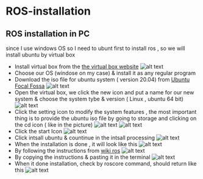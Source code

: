 # ROS-installation
## ROS installation in PC
since I use windows OS so I need to ubunt first to install ros , so we will install ubuntu by virtual box
* Install virtual box from the [the virtual box website](https://www.virtualbox.org/)
![alt text](https://github.com/Maashn5/ROS-installation/blob/main/Picture1.png)
* Choose our OS (windose on my case) & install it as any regular program 
* Download the iso file for ubuntu system ( version 20.04) from [Ubuntu Focal Fossa](https://releases.ubuntu.com/20.04/)
![alt text](https://github.com/Maashn5/ROS-installation/blob/main/Picture2.png)
* Open the virtual box, we click the new icon and put a name for our new system & choose the system tybe & version ( Linux , ubuntu 64 bit) 
![alt text](https://github.com/Maashn5/ROS-installation/blob/main/Picture3.png)
* Click the setting icon to modify the system features , the most important thing is to provide the ubuntu iso file by going to storage and clicking on the cd icon ( like in the picture) 
![alt text](https://github.com/Maashn5/ROS-installation/blob/main/Picture4.png) 
![alt text](https://github.com/Maashn5/ROS-installation/blob/main/Picture5.png)
* Click the start Icon
![alt text](https://github.com/Maashn5/ROS-installation/blob/main/Picture6.png)
* Click intsall ubuntu & countinue in the intsall processing 
![alt text](https://github.com/Maashn5/ROS-installation/blob/main/Picture7.png)
* When the installation is done , it will look like this
![alt text](https://github.com/Maashn5/ROS-installation/blob/main/Picture8.png)
* By following the instructions from [wiki ros](http://wiki.ros.org/noetic/Installation/Ubuntu)
![alt text](https://github.com/Maashn5/ROS-installation/blob/main/Picture9.png)
* By copying the instructions & pasting it in the terminal 
![alt text](https://github.com/Maashn5/ROS-installation/blob/main/Picture10.png)
* When it done installation, check by roscore command, should return like this 
![alt text](https://github.com/Maashn5/ROS-installation/blob/main/Picture11.png)
